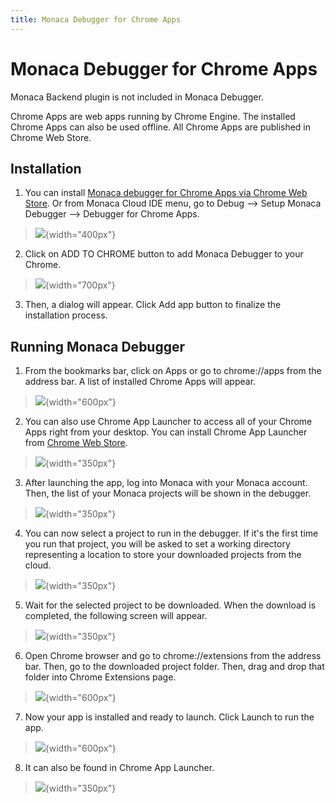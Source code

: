 ```yaml
---
title: Monaca Debugger for Chrome Apps
---
```


Monaca Debugger for Chrome Apps
===============================

<div class="admonition note">

Monaca Backend plugin is not included in Monaca Debugger.

</div>

Chrome Apps are web apps running by Chrome Engine. The installed Chrome
Apps can also be used offline. All Chrome Apps are published in Chrome
Web Store.

Installation
------------

1.  You can install [Monaca debugger for Chrome Apps via Chrome Web
    Store](https://chrome.google.com/webstore/detail/eampeimhpjmnimjbfajnbegjnafjadld).
    Or from Monaca Cloud IDE menu, go to
    Debug --&gt; Setup Monaca Debugger --&gt; Debugger for Chrome Apps.

> ![](images/debugger_chrome/1.png){width="400px"}

2.  Click on ADD TO CHROME button to add Monaca Debugger to your Chrome.

> ![](images/debugger_chrome/2.png){width="700px"}

3.  Then, a dialog will appear. Click Add app button to finalize the
    installation process.

Running Monaca Debugger
-----------------------

1.  From the bookmarks bar, click on Apps or go to chrome://apps from
    the address bar. A list of installed Chrome Apps will appear.

> ![](images/debugger_chrome/3.png){width="600px"}

2.  You can also use Chrome App Launcher to access all of your Chrome
    Apps right from your desktop. You can install Chrome App Launcher
    from [Chrome Web Store](https://chrome.google.com/webstore).

> ![](images/debugger_chrome/4.png){width="350px"}

3.  After launching the app, log into Monaca with your Monaca account.
    Then, the list of your Monaca projects will be shown in the
    debugger.

> ![](images/debugger_chrome/5.png){width="350px"}

4.  You can now select a project to run in the debugger. If it's the
    first time you run that project, you will be asked to set a working
    directory representing a location to store your downloaded projects
    from the cloud.

> ![](images/debugger_chrome/6.png){width="350px"}

5.  Wait for the selected project to be downloaded. When the download is
    completed, the following screen will appear.

> ![](images/debugger_chrome/7.png){width="350px"}

6.  Open Chrome browser and go to chrome://extensions from the address
    bar. Then, go to the downloaded project folder. Then, drag and drop
    that folder into Chrome Extensions page.

> ![](images/debugger_chrome/8.png){width="600px"}

7.  Now your app is installed and ready to launch. Click Launch to run
    the app.

> ![](images/debugger_chrome/9.png){width="600px"}

8.  It can also be found in Chrome App Launcher.

> ![](images/debugger_chrome/10.png){width="350px"}
